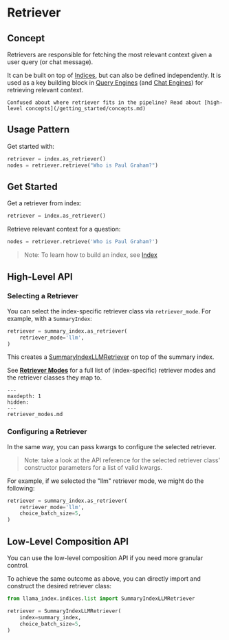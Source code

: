 # Retriever

## Concept

Retrievers are responsible for fetching the most relevant context given a user query (or chat message).

It can be built on top of [Indices](/core_modules/data_modules/index/root.md), but can also be defined independently.
It is used as a key building block in [Query Engines](/core_modules/query_modules/query_engine/root.md) (and [Chat Engines](/core_modules/query_modules/chat_engines/root.md)) for retrieving relevant context.

```{tip}
Confused about where retriever fits in the pipeline? Read about [high-level concepts](/getting_started/concepts.md)
```

## Usage Pattern

Get started with:

```python
retriever = index.as_retriever()
nodes = retriever.retrieve("Who is Paul Graham?")
```

## Get Started

Get a retriever from index:

```python
retriever = index.as_retriever()
```

Retrieve relevant context for a question:

```python
nodes = retriever.retrieve('Who is Paul Graham?')
```

> Note: To learn how to build an index, see [Index](/core_modules/data_modules/index/root.md)

## High-Level API

### Selecting a Retriever

You can select the index-specific retriever class via `retriever_mode`.
For example, with a `SummaryIndex`:

```python
retriever = summary_index.as_retriever(
    retriever_mode='llm',
)
```

This creates a [SummaryIndexLLMRetriever](/api_reference/query/retrievers/list.rst) on top of the summary index.

See [**Retriever Modes**](retriever_modes.md) for a full list of (index-specific) retriever modes
and the retriever classes they map to.

```{toctree}
---
maxdepth: 1
hidden:
---
retriever_modes.md
```

### Configuring a Retriever

In the same way, you can pass kwargs to configure the selected retriever.

> Note: take a look at the API reference for the selected retriever class' constructor parameters for a list of valid kwargs.

For example, if we selected the "llm" retriever mode, we might do the following:

```python
retriever = summary_index.as_retriever(
    retriever_mode='llm',
    choice_batch_size=5,
)

```

## Low-Level Composition API

You can use the low-level composition API if you need more granular control.

To achieve the same outcome as above, you can directly import and construct the desired retriever class:

```python
from llama_index.indices.list import SummaryIndexLLMRetriever

retriever = SummaryIndexLLMRetriever(
    index=summary_index,
    choice_batch_size=5,
)
```
